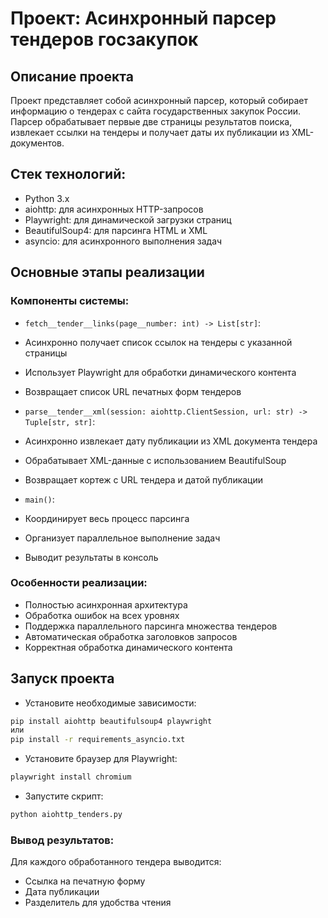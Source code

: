 # Проект: Асинхронный парсер тендеров госзакупок

## Описание проекта
Проект представляет собой асинхронный парсер, который собирает информацию о тендерах с сайта государственных закупок России. Парсер обрабатывает первые две страницы результатов поиска, извлекает ссылки на тендеры и получает даты их публикации из XML-документов.

## Стек технологий:
- Python 3.x
- aiohttp: для асинхронных HTTP-запросов
- Playwright: для динамической загрузки страниц
- BeautifulSoup4: для парсинга HTML и XML
- asyncio: для асинхронного выполнения задач

## Основные этапы реализации

### Компоненты системы:
- `fetch__tender__links(page__number: int) -> List[str]`:
- Асинхронно получает список ссылок на тендеры с указанной страницы
- Использует Playwright для обработки динамического контента
- Возвращает список URL печатных форм тендеров

- `parse__tender__xml(session: aiohttp.ClientSession, url: str) -> Tuple[str, str]`:
- Асинхронно извлекает дату публикации из XML документа тендера
- Обрабатывает XML-данные с использованием BeautifulSoup
- Возвращает кортеж с URL тендера и датой публикации

- `main()`:
- Координирует весь процесс парсинга
- Организует параллельное выполнение задач
- Выводит результаты в консоль

### Особенности реализации:
- Полностью асинхронная архитектура
- Обработка ошибок на всех уровнях
- Поддержка параллельного парсинга множества тендеров
- Автоматическая обработка заголовков запросов
- Корректная обработка динамического контента

## Запуск проекта
- Установите необходимые зависимости:
```bash
pip install aiohttp beautifulsoup4 playwright
или
pip install -r requirements_asyncio.txt
```

- Установите браузер для Playwright:
```bash
playwright install chromium
```

- Запустите скрипт:
```bash
python aiohttp_tenders.py
```

### Вывод результатов:
Для каждого обработанного тендера выводится:
- Ссылка на печатную форму
- Дата публикации
- Разделитель для удобства чтения